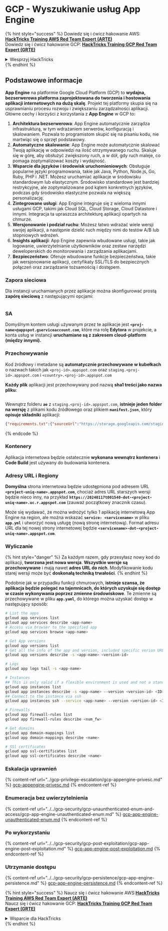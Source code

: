 # GCP - Wyszukiwanie usług App Engine

{% hint style="success" %}
Dowiedz się i ćwicz hakowanie AWS:<img src="/.gitbook/assets/image.png" alt="" data-size="line">[**HackTricks Training AWS Red Team Expert (ARTE)**](https://training.hacktricks.xyz/courses/arte)<img src="/.gitbook/assets/image.png" alt="" data-size="line">\
Dowiedz się i ćwicz hakowanie GCP: <img src="/.gitbook/assets/image (2).png" alt="" data-size="line">[**HackTricks Training GCP Red Team Expert (GRTE)**<img src="/.gitbook/assets/image (2).png" alt="" data-size="line">](https://training.hacktricks.xyz/courses/grte)

<details>

<summary>Wesprzyj HackTricks</summary>

* Sprawdź [**plany subskrypcyjne**](https://github.com/sponsors/carlospolop)!
* **Dołącz do** 💬 [**grupy Discord**](https://discord.gg/hRep4RUj7f) lub [**grupy telegramowej**](https://t.me/peass) lub **śledź** nas na **Twitterze** 🐦 [**@hacktricks\_live**](https://twitter.com/hacktricks\_live)**.**
* **Podziel się trikami hakerskimi, przesyłając PR-y do** [**HackTricks**](https://github.com/carlospolop/hacktricks) i [**HackTricks Cloud**](https://github.com/carlospolop/hacktricks-cloud) na githubie.

</details>
{% endhint %}

## Podstawowe informacje <a href="#reviewing-app-engine-configurations" id="reviewing-app-engine-configurations"></a>


**App Engine** na platformie Google Cloud Platform (GCP) to **wydajna, bezserwerowa platforma zaprojektowana do tworzenia i hostowania aplikacji internetowych na dużą skalę**. Projekt tej platformy skupia się na usprawnianiu procesu rozwoju i zwiększaniu zarządzalności aplikacji. Główne cechy i korzyści z korzystania z **App Engine** w GCP to:

1. **Architektura bezserwerowa**: App Engine automatycznie zarządza infrastrukturą, w tym wdrażaniem serwerów, konfiguracją i skalowaniem. Pozwala to programistom skupić się na pisaniu kodu, nie martwiąc się o sprzęt podstawowy.
2. **Automatyczne skalowanie**: App Engine może automatycznie skalować Twoją aplikację w odpowiedzi na ilość otrzymywanego ruchu. Skaluje się w górę, aby obsłużyć zwiększony ruch, a w dół, gdy ruch maleje, co pomaga zoptymalizować koszty i wydajność.
3. **Wsparcie dla języków i środowisk uruchomieniowych**: Obsługuje popularne języki programowania, takie jak Java, Python, Node.js, Go, Ruby, PHP i .NET. Możesz uruchamiać aplikacje w środowisku standardowym lub elastycznym. Środowisko standardowe jest bardziej restrykcyjne, ale zoptymalizowane pod kątem konkretnych języków, podczas gdy środowisko elastyczne pozwala na większą personalizację.
4. **Zintegrowane usługi**: App Engine integruje się z wieloma innymi usługami GCP, takimi jak Cloud SQL, Cloud Storage, Cloud Datastore i innymi. Integracja ta upraszcza architekturę aplikacji opartych na chmurze.
5. **Wersjonowanie i podział ruchu**: Możesz łatwo wdrażać wiele wersji swojej aplikacji, a następnie dzielić ruch między nimi do testów A/B lub stopniowych wdrożeń.
6. **Insights aplikacji**: App Engine zapewnia wbudowane usługi, takie jak logowanie, uwierzytelnianie użytkowników oraz zestaw narzędzi deweloperskich do monitorowania i zarządzania aplikacjami.
7. **Bezpieczeństwo**: Oferuje wbudowane funkcje bezpieczeństwa, takie jak wersjonowanie aplikacji, certyfikaty SSL/TLS do bezpiecznych połączeń oraz zarządzanie tożsamością i dostępem.

### Zapora sieciowa

Dla instancji uruchamianych przez aplikacje można skonfigurować prostą **zapórę sieciową** z następującymi opcjami:

<figure><img src="../../../.gitbook/assets/image (3) (1) (2).png" alt=""><figcaption></figcaption></figure>

### SA

Domyślnym kontem usługi używanym przez te aplikacje jest **`<proj-name>@appspot.gserviceaccount.com`**, które ma rolę **Edytora** w projekcie, a konta usług w instancji **uruchamiane są z zakresem cloud-platform (między innymi).**

### Przechowywanie

Kod źródłowy i metadane są **automatycznie przechowywane w kubełkach** o nazwach takich jak `<proj-id>.appspot.com` oraz `staging.<proj-id>.appspot.com` i `<country>.<proj-id>.appspot.com`&#x20;

**Każdy plik** aplikacji jest przechowywany pod nazwą **sha1 treści jako nazwa pliku**:

<figure><img src="../../../.gitbook/assets/image (4) (6).png" alt=""><figcaption></figcaption></figure>

Wewnątrz folderu **`ae`** z `staging.<proj-id>.appspot.com`, **istnieje jeden folder na wersję** z plikami kodu źródłowego oraz plikiem **`manifest.json`**, który **opisuje składniki** aplikacji:
```json
{"requirements.txt":{"sourceUrl":"https://storage.googleapis.com/staging.onboarding-host-98efbf97812843.appspot.com/a270eedcbe2672c841251022b7105d340129d108","sha1Sum":"a270eedc_be2672c8_41251022_b7105d34_0129d108"},"main_test.py":{"sourceUrl":"https://storage.googleapis.com/staging.onboarding-host-98efbf97812843.appspot.com/0ca32fd70c953af94d02d8a36679153881943f32","sha1Sum":"0ca32fd7_0c953af9_4d02d8a ...
```
{% endcode %}

### Kontenery

Aplikacja internetowa będzie ostatecznie **wykonana wewnątrz kontenera** i **Code Build** jest używany do budowania kontenera.

### Adresy URL i Regiony

**Domyślna** strona internetowa będzie udostępniona pod adresem URL **`<project-uniq-name>.appspot.com`**, chociaż adres URL starszych wersji będzie nieco inny, na przykład **`https://20240117t001540-dot-<project-uniq-name>.uc.r.appspot.com`** (zauważ początkowy znacznik czasu).

Może się wydawać, że można wdrożyć tylko 1 aplikację internetową App Engine na region, ale można wskazać **`service: <servicename>`** w pliku **`app.yml`** i utworzyć nową usługę (nową stronę internetową). Format adresu URL dla tej nowej strony internetowej będzie **`<servicename>-dot-<project-uniq-name>.appspot.com`**.

### Wyliczanie

{% hint style="danger" %}
Za każdym razem, gdy przesyłasz nowy kod do aplikacji, **tworzona jest nowa wersja**. **Wszystkie wersje są przechowywane** i mają nawet **adres URL do nich**. Modyfikowanie kodu starej wersji może być **doskonałą techniką trwałości**.
{% endhint %}

Podobnie jak w przypadku funkcji chmurowych, **istnieje szansa, że aplikacja będzie polegać na tajemnicach, do których uzyskuje się dostęp w czasie wykonywania poprzez zmienne środowiskowe**. Te zmienne są przechowywane w pliku **`app.yaml`**, do którego można uzyskać dostęp w następujący sposób:
```bash
# List the apps
gcloud app services list
gcloud app services describe <app-name>
# Access via browser to the specified app
gcloud app services browse <app-name>

# Get App versions
gcloud app versions list
# Get all the info of the app and version, included specific verion URL and the env
gcloud app versions describe -s <app-name> <version-id>

# Logs
gcloud app logs tail -s <app-name>

# Instances
## This is only valid if a flexible environment is used and not a standard one
gcloud app instances list
gcloud app instances describe -s <app-name> --version <version-id> <ID>
## Connect to the instance via ssh
gcloud app instances ssh --service <app-name> --version <version-id> <ID>

# Firewalls
gcloud app firewall-rules list
gcloud app firewall-rules describe <num_fw>

# Get domains
gcloud app domain-mappings list
gcloud app domain-mappings describe <name>

# SSl certificates
gcloud app ssl-certificates list
gcloud app ssl-certificates describe <name>
```
### Eskalacja uprawnień

{% content-ref url="../gcp-privilege-escalation/gcp-appengine-privesc.md" %}
[gcp-appengine-privesc.md](../gcp-privilege-escalation/gcp-appengine-privesc.md)
{% endcontent-ref %}

### Enumeracja bez uwierzytelnienia

{% content-ref url="../../gcp-security/gcp-unaunthenticated-enum-and-access/gcp-app-engine-unauthenticated-enum.md" %}
[gcp-app-engine-unauthenticated-enum.md](../../gcp-security/gcp-unaunthenticated-enum-and-access/gcp-app-engine-unauthenticated-enum.md)
{% endcontent-ref %}

### Po wykorzystaniu

{% content-ref url="../../gcp-security/gcp-post-exploitation/gcp-app-engine-post-exploitation.md" %}
[gcp-app-engine-post-exploitation.md](../../gcp-security/gcp-post-exploitation/gcp-app-engine-post-exploitation.md)
{% endcontent-ref %}

### Utrzymanie dostępu

{% content-ref url="../../gcp-security/gcp-persistence/gcp-app-engine-persistence.md" %}
[gcp-app-engine-persistence.md](../../gcp-security/gcp-persistence/gcp-app-engine-persistence.md)
{% endcontent-ref %}

{% hint style="success" %}
Naucz się i ćwicz hakowanie AWS:<img src="/.gitbook/assets/image.png" alt="" data-size="line">[**HackTricks Training AWS Red Team Expert (ARTE)**](https://training.hacktricks.xyz/courses/arte)<img src="/.gitbook/assets/image.png" alt="" data-size="line">\
Naucz się i ćwicz hakowanie GCP: <img src="/.gitbook/assets/image (2).png" alt="" data-size="line">[**HackTricks Training GCP Red Team Expert (GRTE)**<img src="/.gitbook/assets/image (2).png" alt="" data-size="line">](https://training.hacktricks.xyz/courses/grte)

<details>

<summary>Wsparcie dla HackTricks</summary>

* Sprawdź [**plany subskrypcyjne**](https://github.com/sponsors/carlospolop)!
* **Dołącz do** 💬 [**grupy Discord**](https://discord.gg/hRep4RUj7f) lub [**grupy telegramowej**](https://t.me/peass) lub **śledź** nas na **Twitterze** 🐦 [**@hacktricks\_live**](https://twitter.com/hacktricks\_live)**.**
* **Dziel się sztuczkami hakerskimi, przesyłając PR-y do** [**HackTricks**](https://github.com/carlospolop/hacktricks) i [**HackTricks Cloud**](https://github.com/carlospolop/hacktricks-cloud) github repos.

</details>
{% endhint %}
